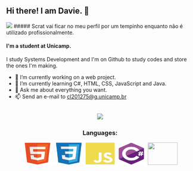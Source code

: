 ## Hi there! I am Davie. 👋

<img src="https://user-images.githubusercontent.com/507615/90595977-95e70e80-e220-11ea-864a-6a61adaff212.png"/>
##### Scrat vai ficar no meu perfil por um tempinho enquanto não é utilizado profissionalmente.

#### I'm a student at Unicamp.
I study Systems Development and I'm on Github to study codes and store the ones I'm making.

- 🔭 I’m currently working on a web project. 
- 🌱 I’m currently learning C#, HTML, CSS, JavaScript and Java.
- 💬 Ask me about everything you want. 
- 📫 Send an e-mail to cl201275@g.unicamp.br

<br>
<div align="center">
<img src="https://github-readme-stats.vercel.app/api?username=vulgoDavie&show_icons=true&theme=github_dark&count_private=true"/>
  </div>
  <div align="center" style="display: inline_block">
  
### Languages:
  <img align="center" height="60" width="80" src="https://raw.githubusercontent.com/devicons/devicon/master/icons/html5/html5-original.svg">
  <img align="center" height="60" width="80" src="https://raw.githubusercontent.com/devicons/devicon/master/icons/css3/css3-original.svg">
  <img align="center" height="60" width="80" src="https://raw.githubusercontent.com/devicons/devicon/master/icons/javascript/javascript-plain.svg">
  <img align="center" height="60" width="80" src="https://raw.githubusercontent.com/devicons/devicon/master/icons/csharp/csharp-original.svg">
  <img align="center" height="60" width="80" src="https://cdn.jsdelivr.net/gh/devicons/devicon/icons/java/java-original.svg" />       
</div>
       
